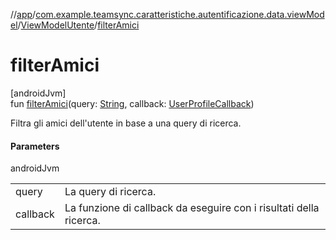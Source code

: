 //[app](../../../index.md)/[com.example.teamsync.caratteristiche.autentificazione.data.viewModel](../index.md)/[ViewModelUtente](index.md)/[filterAmici](filter-amici.md)

# filterAmici

[androidJvm]\
fun [filterAmici](filter-amici.md)(query: [String](https://kotlinlang.org/api/latest/jvm/stdlib/kotlin/-string/index.html), callback: [UserProfileCallback](../-user-profile-callback/index.md))

Filtra gli amici dell'utente in base a una query di ricerca.

#### Parameters

androidJvm

| | |
|---|---|
| query | La query di ricerca. |
| callback | La funzione di callback da eseguire con i risultati della ricerca. |
